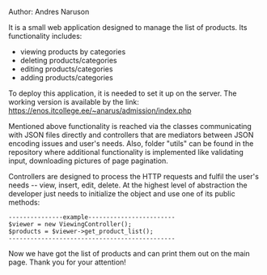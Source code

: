 Author: Andres Naruson

It is a small web application designed to manage the list of products. 
Its functionality includes:

- viewing products by categories
- deleting products/categories
- editing products/categories
- adding products/categories

To deploy this application, it is needed to set it up on the server. The working version is available by the link:
https://enos.itcollege.ee/~anarus/admission/index.php

Mentioned above functionality is reached via the classes communicating with JSON files directly and controllers that are mediators between JSON encoding issues and user's needs.
Also, folder "utils" can be found in the repository where additional functionality is implemented like validating input, downloading pictures of page pagination.

Controllers are designed to process the HTTP requests and fulfil the user's needs -- view, insert, edit, delete. 
At the highest level of abstraction the developer just needs to initialize the object and use one of its public methods:
```
---------------example------------------------
$viewer = new ViewingController();
$products = $viewer->get_product_list();
----------------------------------------------
```
Now we have got the list of products and can print them out on the main page.
Thank you for your attention!
